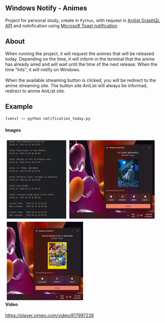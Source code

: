 ## Windows Notify - Animes
Project for personal study, create in `Python`, 
with request in [Anilist GraphQL API](https://github.com/AniList/ApiV2-GraphQL-Docs)
and notofication using [Microsoft Toast notification](https://learn.microsoft.com/en-us/windows/apps/design/shell/tiles-and-notifications/toast-ux-guidance)

## About
When running the project, it will request the animes that will be released today. 
Depending on the time, it will inform in the terminal that the anime has already aired and will wait until the time of the next release.
When the time "hits", it will notify on Windows.
<br><br>
When the available streaming button is clicked, you will be redirect to the anime streaming site. 
The button site AniList will always be informad, redirect to anime AniList site.

## Example
```bash
(venv) ~> python notification_today.py
```
#### Images
<div style="align-items: center; float: left;">
  <img src="/img/doc/terminal_info.png" alt="Terminal informations." style="float: left; padding: 5px; height: 250px;"/>
  <img src="/img/doc/notify_dr_stone_ep2.png" alt="Windows notification Dr. Stone Ep 2" style="float: left; padding: 5px; height: 250px;"/>
  <img src="/img/doc/notify_bojji_ep1.png" alt="Windows notification Ousama Ranking Ep 1" style="float: left; padding: 5px; height: 250px;"/>
</div>

#### Video
https://player.vimeo.com/video/817997238
